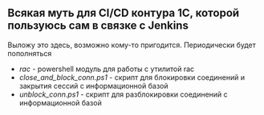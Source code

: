 ## Всякая муть для CI/CD контура 1С, которой пользуюсь сам в связке с Jenkins  
Выложу это здесь, возможно кому-то пригодится. Периодически будет пополняться  
- *rac* - powershell модуль для работы с утилитой rac  
- *close_and_block_conn.ps1* - скрипт для блокировки соединений и закрытия сессий с информационной базой  
- *unblock_conn.ps1* - скрипт для разблокировки соединений с информационной базой
